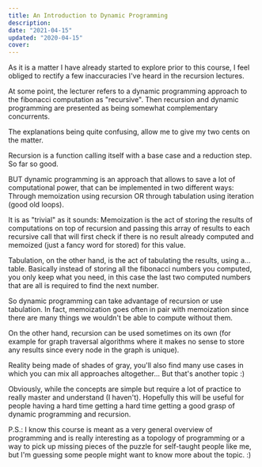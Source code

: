 ```yaml
---
title: An Introduction to Dynamic Programming
description: 
date: "2021-04-15"
updated: "2020-04-15"
cover: 
---
```


As it is a matter I have already started to explore prior to this course, I feel obliged to rectify a few inaccuracies I've heard in the recursion lectures. 

At some point, the lecturer refers to a dynamic programming approach to the fibonacci computation as "recursive". Then recursion and dynamic programming are presented as being somewhat complementary concurrents.

The explanations being quite confusing, allow me to give my two cents on the matter.

Recursion is a function calling itself with a base case and a reduction step. So far so good.

BUT dynamic programming is an approach that allows to save a lot of computational power, that can be implemented in two different ways: Through memoization using recursion OR through tabulation using iteration (good old loops).

It is as "trivial" as it sounds: Memoization is the act of storing the results of computations on top of recursion and passing this array of results to each recursive call that will first check if there is no result already computed and memoized (just a fancy word for stored) for this value.

Tabulation, on the other hand, is the act of tabulating the results, using a... table. Basically instead of storing all the fibonacci numbers you computed, you only keep what you need, in this case the last two computed numbers that are all is required to find the next number.

So dynamic programming can take advantage of recursion or use tabulation. In fact, memoization goes often in pair with memoization since there are many things we wouldn't be able to compute without them.

On the other hand, recursion can be used sometimes on its own (for example for graph traversal algorithms where it makes no sense to store any results since every node in the graph is unique).

Reality being made of shades of gray, you'll also find many use cases in which you can mix all approaches altogether... But that's another topic :)

Obviously, while the concepts are simple but require a lot of practice to really master and understand (I haven't). Hopefully this will be useful for people having a hard time getting a hard time getting a good grasp of dynamic programming and recursion. 

P.S.: I know this course is meant as a very general overview of programming and is really interesting as a topology of programming or a way to pick up missing pieces of the puzzle for self-taught people like me, but I'm guessing some people might want to know more about the topic. :)